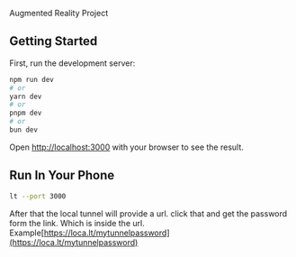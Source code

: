 Augmented Reality Project

## Getting Started

First, run the development server:

```bash
npm run dev
# or
yarn dev
# or
pnpm dev
# or
bun dev
```

Open [http://localhost:3000](http://localhost:3000) with your browser to see the result.

## Run In Your Phone

```bash
lt --port 3000
```
After that the local tunnel will provide a url. click that and get the password form the link.
Which is inside the url. Example[https://loca.lt/mytunnelpassword](https://loca.lt/mytunnelpassword)

